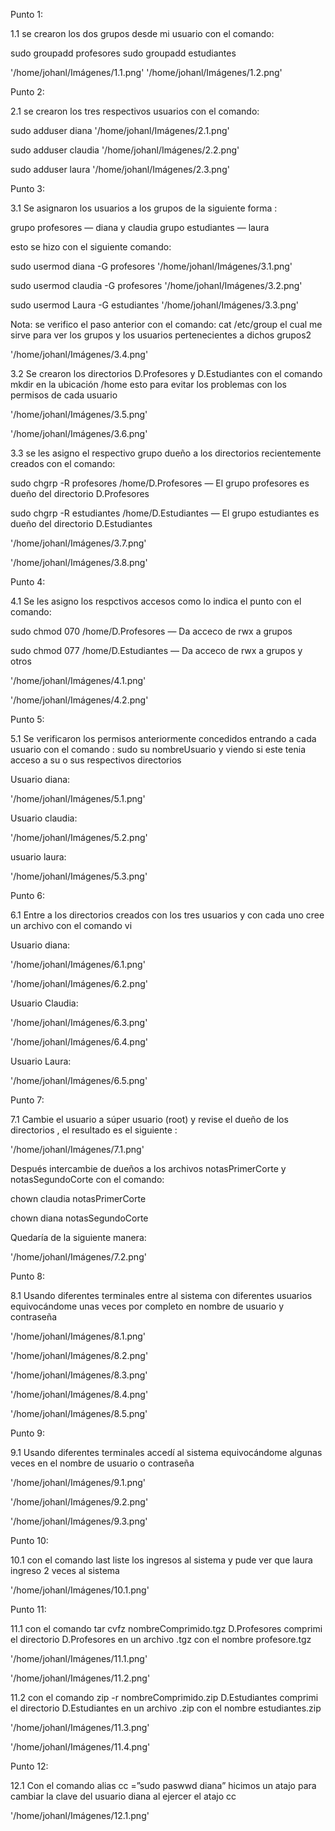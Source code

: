 Punto 1:

1.1 se crearon los dos grupos desde mi usuario con el comando:

sudo groupadd profesores
sudo groupadd estudiantes

'/home/johanl/Imágenes/1.1.png' 
'/home/johanl/Imágenes/1.2.png' 


Punto 2:

2.1 se crearon los tres respectivos usuarios con el comando:

sudo adduser diana
'/home/johanl/Imágenes/2.1.png' 

sudo adduser claudia
'/home/johanl/Imágenes/2.2.png' 

sudo adduser laura
'/home/johanl/Imágenes/2.3.png' 




Punto 3:

3.1 Se asignaron los usuarios a los grupos de la siguiente forma :

grupo profesores — diana y claudia
grupo estudiantes — laura

esto se hizo con el siguiente comando:

sudo usermod diana -G profesores
'/home/johanl/Imágenes/3.1.png' 

sudo usermod claudia -G profesores
'/home/johanl/Imágenes/3.2.png' 

sudo usermod Laura -G estudiantes
'/home/johanl/Imágenes/3.3.png' 




Nota: se verifico el paso anterior con el comando: cat /etc/group el cual me sirve para ver los grupos y los usuarios pertenecientes a dichos grupos2

'/home/johanl/Imágenes/3.4.png' 



3.2 Se crearon los directorios D.Profesores y D.Estudiantes con el comando mkdir en la ubicación /home esto para evitar los problemas con los permisos de cada usuario

'/home/johanl/Imágenes/3.5.png' 

'/home/johanl/Imágenes/3.6.png' 




3.3 se les asigno el respectivo grupo dueño a los directorios recientemente creados con el comando:

sudo chgrp -R profesores /home/D.Profesores — El grupo profesores es dueño del directorio                       						                                                      D.Profesores


sudo chgrp -R estudiantes /home/D.Estudiantes —  El grupo estudiantes es dueño del directorio                       						                                                         D.Estudiantes 



'/home/johanl/Imágenes/3.7.png' 

'/home/johanl/Imágenes/3.8.png' 




Punto 4: 

4.1 Se les asigno los respctivos accesos como lo indica el punto con el comando:

sudo chmod 070 /home/D.Profesores  — Da acceco de rwx a grupos

sudo chmod 077 /home/D.Estudiantes — Da acceco de rwx a grupos y otros

'/home/johanl/Imágenes/4.1.png' 

'/home/johanl/Imágenes/4.2.png' 



Punto 5:

5.1 Se verificaron los permisos anteriormente concedidos entrando a cada usuario con el comando : sudo su nombreUsuario y viendo si este tenia acceso a su o sus respectivos directorios

Usuario diana:

'/home/johanl/Imágenes/5.1.png' 




Usuario claudia:

'/home/johanl/Imágenes/5.2.png' 




usuario laura:

'/home/johanl/Imágenes/5.3.png' 






Punto 6:

6.1 Entre a los directorios creados con los tres usuarios y con cada uno cree un archivo con el comando vi


Usuario diana:

'/home/johanl/Imágenes/6.1.png' 

'/home/johanl/Imágenes/6.2.png' 




Usuario Claudia:

'/home/johanl/Imágenes/6.3.png' 

'/home/johanl/Imágenes/6.4.png' 




Usuario Laura:

'/home/johanl/Imágenes/6.5.png' 





Punto 7:

7.1 Cambie el usuario a súper usuario (root) y revise el dueño de los directorios , el resultado es el siguiente :

'/home/johanl/Imágenes/7.1.png' 





Después intercambie de dueños a los archivos notasPrimerCorte y notasSegundoCorte con el comando:

chown claudia notasPrimerCorte

chown diana notasSegundoCorte

Quedaría de la siguiente manera: 

'/home/johanl/Imágenes/7.2.png' 






Punto 8:

8.1 Usando diferentes terminales entre al sistema con diferentes usuarios equivocándome unas veces por completo en nombre de usuario y contraseña

'/home/johanl/Imágenes/8.1.png' 

'/home/johanl/Imágenes/8.2.png' 

'/home/johanl/Imágenes/8.3.png' 

'/home/johanl/Imágenes/8.4.png' 

'/home/johanl/Imágenes/8.5.png' 





Punto 9:

9.1 Usando diferentes terminales accedí al sistema equivocándome algunas veces en el nombre de usuario o contraseña



'/home/johanl/Imágenes/9.1.png' 

'/home/johanl/Imágenes/9.2.png' 

'/home/johanl/Imágenes/9.3.png' 





Punto 10:

10.1 con el comando last liste los ingresos al sistema y pude ver que laura ingreso 2 veces al sistema

'/home/johanl/Imágenes/10.1.png' 





Punto 11:

11.1 con el comando tar cvfz nombreComprimido.tgz D.Profesores comprimi el directorio D.Profesores en un archivo .tgz con el nombre profesore.tgz

'/home/johanl/Imágenes/11.1.png' 

'/home/johanl/Imágenes/11.2.png' 




11.2 con el comando  zip -r  nombreComprimido.zip D.Estudiantes comprimi el directorio D.Estudiantes en un archivo .zip con el nombre estudiantes.zip

'/home/johanl/Imágenes/11.3.png' 

'/home/johanl/Imágenes/11.4.png' 




Punto 12:

12.1 Con el comando alias cc =”sudo paswwd diana”  hicimos un atajo para cambiar la clave del usuario diana al ejercer el atajo cc

'/home/johanl/Imágenes/12.1.png' 


